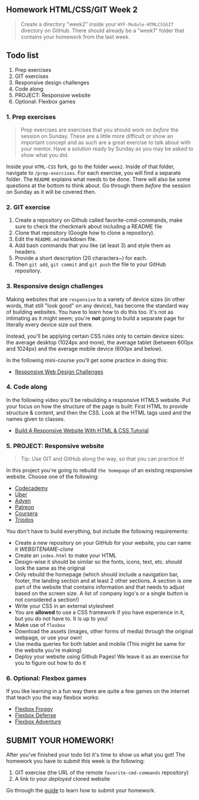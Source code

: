 ## Homework HTML/CSS/GIT Week 2

> Create a directory "week2" inside your `HYF-Module-HTMLCSSGIT` directory on GitHub. There should already be a "week1" folder that contains your homework from the last week.

## Todo list

1. Prep exercises
2. GIT exercises
3. Responsive design challenges
4. Code along
5. PROJECT: Responsive website
6. Optional: Flexbox games

### 1. Prep exercises

> Prep exercises are exercises that you should work on _before_ the session on Sunday. These are a little more difficult or show an important concept and as such are a great exercise to talk about with your mentor. Have a solution ready by Sunday as you may be asked to show what you did.

Inside your `HTML-CSS` fork, go to the folder `week2`. Inside of that folder, navigate to `/prep-exercises`. For each exercise, you will find a separate folder. The `README` explains what needs to be done. There will also be some questions at the bottom to think about. Go through them _before_ the session on Sunday as it will be covered then.

### 2. GIT exercise

1.  Create a repository on Github called favorite-cmd-commands, make sure to check the checkmark about including a README file
2.  Clone that repository (Google how to clone a repository).
3.  Edit the `README.md` markdown file.
4.  Add bash commands that you like (at least 3) and style them as headers.
5.  Provide a short description (20 characters~) for each.
6.  Then `git add`, `git commit` and `git push` the file to your GitHub repository.

### 3. Responsive design challenges

Making websites that are `responsive` to a variety of device sizes (in other words, that still "look good" on any device), has become the standard way of building websites. You have to learn how to do this too. It's not as intimating as it might seem; you're **not** going to build a separate page for literally every device size out there.

Instead, you'll be applying certain CSS rules only to certain device sizes: the average desktop (1024px and more), the average tablet (between 600px and 1024px) and the average mobile device (600px and below).

In the following mini-course you'll get some practice in doing this:

- [Responsive Web Design Challenges](https://learn.freecodecamp.org/responsive-web-design/responsive-web-design-principles/)

### 4. Code along

In the following video you'll be rebuilding a responsive HTML5 website. Put your focus on how the structure of the page is built: First HTML to provide structure & content, and then the CSS. Look at the HTML tags used and the names given to classes.

- [Build A Responsive Website With HTML & CSS Tutorial](https://www.youtube.com/watch?v=ZeDP-rzOnAA)

### 5. PROJECT: Responsive website

> Tip: Use GIT and GitHub along the way, so that you can practice it!

In this project you're going to rebuild `the homepage` of an existing responsive website. Choose one of the following:

- [Codecademy](https://www.codecademy.com/)
- [Uber](https://www.uber.com/nl/nl/)
- [Adyen](https://www.adyen.com/)
- [Patreon](https://www.patreon.com/)
- [Coursera](https://www.coursera.org/)
- [Triodos](https://www.triodos.nl/)

You don't have to build everything, but include the following requirements:

- Create a new repository on your GitHub for your website, you can name it _WEBSITENAME-clone_
- Create an `index.html` to make your HTML
- Design-wise it should be similar so the fonts, icons, text, etc. should look the same as the original
- Only rebuild the homepage (which should include a navigation bar, footer, the landing section and at least 2 other sections. A section is one part of the website that contains information and that needs to adjust based on the screen size. A list of company logo's or a single button is not considered a section!)
- Write your CSS in an external stylesheet
- You are **allowed** to use a CSS framework if you have experience in it, but you do not have to. It is up to you!
- Make use of `flexbox`
- Download the assets (images, other forms of media) through the original webpage, or use your own!
- Use media queries for both tablet and mobile (This might be same for the website you're making)
- Deploy your website using Github Pages! We leave it as an exercise for you to figure out how to do it

### 6. Optional: Flexbox games

If you like learning in a fun way there are quite a few games on the internet that teach you the way flexbox works:

- [Flexbox Froggy](https://flexboxfroggy.com/)
- [Flexbox Defense](http://www.flexboxdefense.com/)
- [Flexbox Adventure](https://codingfantasy.com/games/flexboxadventure)

## SUBMIT YOUR HOMEWORK!

After you've finished your todo list it's time to show us what you got! The homework you have to submit this week is the following:

1. GIT exercise (the URL of the remote `favorite-cmd-commands` repository)
2. A link to your *deployed* cloned website

Go through the [guide](../hand-in-homework-guide.md) to learn how to submit your homework.
